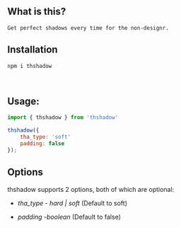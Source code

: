 ## **What is this?**

`Get perfect shadows every time for the non-designr.`

## **Installation**
```
npm i thshadow
```
<br>

## **Usage:**
```js
import { thshadow } from 'thshadow'

thshadow({
    tha_type: 'soft'
    padding: false
});
```

## **Options**

thshadow supports 2 options, both of which are optional:

* *tha_type* - _hard | soft_ (Default to soft)

* *padding* -_boolean_ (Default to false)
